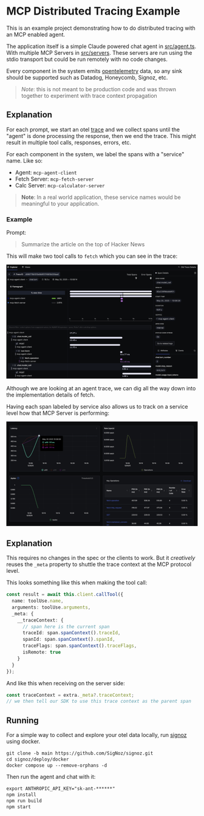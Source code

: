 # MCP Distributed Tracing Example

This is an example project demonstrating how to do distributed tracing with an MCP enabled agent. 

The application itself is a simple Claude powered chat agent in [src/agent.ts](src/agent.ts). With multiple MCP Servers
in [src/servers](src/servers). These servers are run using the stdio transport but could be run remotely with no code changes.

Every component in the system emits [opentelemetry](https://opentelemetry.io/) data,
so any sink should be supported such as Datadog, Honeycomb, Signoz, etc.

> *Note*: this is not meant to be production code and was thrown together to experiment with trace context propagation

## Explanation

For each prompt, we start an otel [trace](https://opentelemetry.io/docs/concepts/signals/traces/) and we collect spans until the "agent"
is done processing the response, then we end the trace. This might result in multiple tool calls, responses, errors, etc.

For each component in the system, we label the spans with a "service" name. Like so:

* Agent: `mcp-agent-client`
* Fetch Server: `mcp-fetch-server`
* Calc Server: `mcp-calculator-server`

> **Note**: In a real world application, these service names would be meaningful to your application.

### Example

Prompt:

> Summarize the article on the top of Hacker News

This will make two tool calls to `fetch` which you can see in the trace:

![mcp otel](docs/mcp-otel.png)

Although we are looking at an agent trace, we can dig all the way down into the implementation details of fetch.

Having each span labeled by service also allows us to track on a service level how that MCP Server is performing:

![fetch service](docs/fetch-service.png)


## Explanation

This requires no changes in the spec or the clients to work. But it *creatively* reuses the `_meta` property to shuttle the
trace context at the MCP protocol level.

This looks something like this when making the tool call:

```typescript
const result = await this.client.callTool({
  name: toolUse.name,
  arguments: toolUse.arguments,
  _meta: {
    __traceContext: {
      // span here is the current span
      traceId: span.spanContext().traceId,
      spanId: span.spanContext().spanId,
      traceFlags: span.spanContext().traceFlags,
      isRemote: true
    }
  }
});
```

And like this when receiving on the server side:

```typescript
const traceContext = extra._meta?.traceContext;
// we then tell our SDK to use this trace context as the parent span
```

## Running

For a simple way to collect and explore your otel data locally, run [signoz](https://signoz.io/) using docker.

```
git clone -b main https://github.com/SigNoz/signoz.git
cd signoz/deploy/docker
docker compose up --remove-orphans -d
```

Then run the agent and chat with it:

```
export ANTHROPIC_API_KEY="sk-ant-******"
npm install
npm run build
npm start
```
